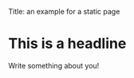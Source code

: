 Title:   an example for a static page

This is a headline
==================

Write something about you!